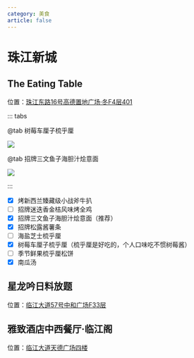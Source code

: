 ```yaml
---
category: 美食
article: false
---
```


# 珠江新城

## The Eating Table

<span class="icon iconfont icon-locate"></span> 位置：<a href="https://ditu.amap.com/place/B0FFGZI7W1" target="_blank">珠江东路16号高德置地广场·冬F4层401</a>

::: tabs

@tab 树莓车厘子梳乎厘

![](https://img.sherry4869.com/blog/life/food/china/guangdong/guangzhou/th/zjxc/the-eating-table/img.jpg)

@tab 招牌三文鱼子海胆汁烩意面

![](https://img.sherry4869.com/blog/life/food/china/guangdong/guangzhou/th/zjxc/the-eating-table/img_2.jpg)

:::

- [x] 烤新西兰臻藏级小战斧牛扒
- [ ] 招牌迷迭香金桔风味烤全鸡
- [x] 招牌三文鱼子海胆汁烩意面（推荐）
- [x] 招牌松露酱薯条
- [ ] 海盐芝士梳乎厘
- [x] 树莓车厘子梳乎厘（梳乎厘是好吃的，个人口味吃不惯树莓酱）
- [ ] 季节鲜果梳乎厘松饼
- [x] 南瓜汤

## 星龙吟日料放题

<span class="icon iconfont icon-locate"></span> 位置：<a href="https://ditu.amap.com/place/B0IUHAMNB8" target="_blank">临江大道57号中和广场F33层</a>

## 雅致酒店中西餐厅·临江阁

<span class="icon iconfont icon-locate"></span> 位置：<a href="https://ditu.amap.com/place/B0GR5L4JMP" target="_blank">临江大道天德广场四楼</a>